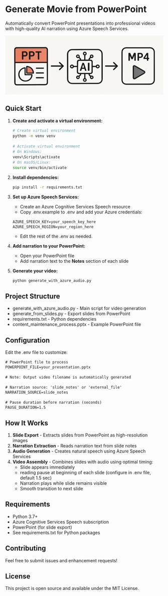 ﻿# Generate Movie from PowerPoint

Automatically convert PowerPoint presentations into professional videos with high-quality AI narration using Azure Speech Services.

![Process Diagram](./media/diagram.png)


##  Quick Start

1. **Create and activate a virtual environment:**
   ```bash
   # Create virtual environment
   python -m venv venv
   
   # Activate virtual environment
   # On Windows:
   venv\Scripts\activate
   # On macOS/Linux:
   source venv/bin/activate
   ```

1. **Install dependencies:**
   ```bash
   pip install -r requirements.txt
   ```

1. **Set up Azure Speech Services:**
   - Create an Azure Cognitive Services Speech resource
   - Copy .env.example to .env and add your Azure credentials:

   ```
   AZURE_SPEECH_KEY=your_speech_key_here
   AZURE_SPEECH_REGION=your_region_here
   ```

    - Edit the rest of the .env as needed.

1. **Add narration to your PowerPoint:**
   - Open your PowerPoint file
   - Add narration text to the **Notes** section of each slide

1. **Generate your video:**
   ```bash
   python generate_with_azure_audio.py
   ```

## Project Structure

- generate_with_azure_audio.py - Main script for video generation
- generate_from_slides.py - Export slides from PowerPoint
- requirements.txt - Python dependencies
- content_maintenance_process.pptx - Example PowerPoint file

## Configuration

Edit the .env file to customize:

```env
# PowerPoint file to process
POWERPOINT_FILE=your_presentation.pptx

# Note: Output video filename is automatically generated

# Narration source: 'slide_notes' or 'external_file'
NARRATION_SOURCE=slide_notes

# Pause duration before narration (seconds)
PAUSE_DURATION=1.5
```

##  How It Works

1. **Slide Export** - Extracts slides from PowerPoint as high-resolution images
1. **Narration Extraction** - Reads narration text from slide notes
1. **Audio Generation** - Creates natural speech using Azure Speech Services
1. **Video Assembly** - Combines slides with audio using optimal timing:
   - Slide appears immediately
   - reading pause at beginning of each slide (configure in .env file, default 1.5 sec)
   - Narration plays while slide remains visible
   - Smooth transition to next slide

##  Requirements

- Python 3.7+
- Azure Cognitive Services Speech subscription
- PowerPoint (for slide export)
- See requirements.txt for Python packages

##  Contributing

Feel free to submit issues and enhancement requests!

##  License

This project is open source and available under the MIT License.
